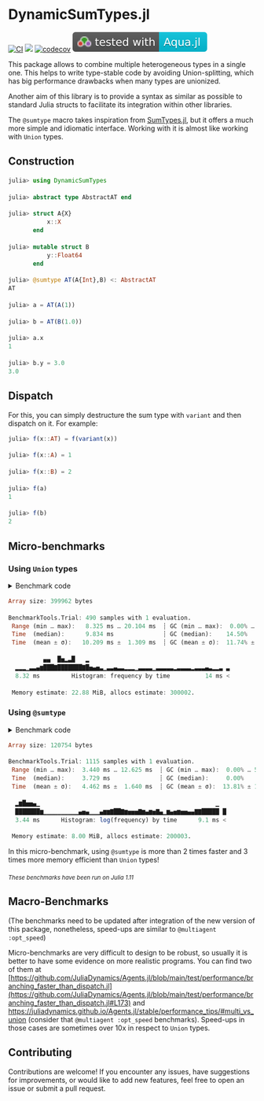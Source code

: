 # DynamicSumTypes.jl

[![CI](https://github.com/JuliaDynamics/DynamicSumTypes.jl/workflows/CI/badge.svg)](https://github.com/JuliaDynamics/DynamicSumTypes.jl/actions?query=workflow%3ACI)
[![](https://img.shields.io/badge/docs-stable-blue.svg)](https://juliadynamics.github.io/DynamicSumTypes.jl/stable/)
[![codecov](https://codecov.io/gh/JuliaDynamics/DynamicSumTypes.jl/graph/badge.svg?token=rz9b1WTqCa)](https://codecov.io/gh/JuliaDynamics/DynamicSumTypes.jl)
[![Aqua QA](https://raw.githubusercontent.com/JuliaTesting/Aqua.jl/master/badge.svg)](https://github.com/JuliaTesting/Aqua.jl)

This package allows to combine multiple heterogeneous types in a single one. This helps to write 
type-stable code by avoiding Union-splitting, which has big performance drawbacks when many types are 
unionized. 

Another aim of this library is to provide a syntax as similar as possible to standard Julia 
structs to facilitate its integration within other libraries. 

The `@sumtype` macro takes inspiration from [SumTypes.jl](https://github.com/MasonProtter/SumTypes.jl),
but it offers a much more simple and idiomatic interface. Working with it is almost like working with `Union` types.

## Construction

```julia
julia> using DynamicSumTypes

julia> abstract type AbstractAT end

julia> struct A{X}
           x::X
       end

julia> mutable struct B
           y::Float64
       end

julia> @sumtype AT(A{Int},B) <: AbstractAT
AT

julia> a = AT(A(1))

julia> b = AT(B(1.0))

julia> a.x
1

julia> b.y = 3.0
3.0
```

## Dispatch

For this, you can simply destructure the sum type with
`variant` and then dispatch on it. For example:

```julia
julia> f(x::AT) = f(variant(x))

julia> f(x::A) = 1

julia> f(x::B) = 2

julia> f(a)
1

julia> f(b)
2
```

## Micro-benchmarks

### Using `Union` types
<details>
 <summary>Benchmark code</summary>
       
```julia
using Random, BenchmarkTools

@kwdef struct A
    common_field::Int = 1
    a::Bool = true
    b::Int = 10
end
@kwdef struct B
    common_field::Int = 1
    c::Int = 1
    d::Float64 = 1.0
    e::Complex{Float64} = 1.0 + 1.0im
end
@kwdef struct C
    common_field::Int = 1
    f::Float64 = 2.0
    g::Bool = false
    h::Float64 = 3.0
    i::Complex{Float64} = 1.0 + 2.0im
end
@kwdef struct D
    common_field::Int = 1
    l::String = "hi"
end

function foo!(rng, n)
    xs = Union{A,B,C,D}[rand(rng, (A(), B(), C(), D())) for _ in 1:n]
    while n != 0
        r = rand(rng, 1:length(xs))
        @inbounds xs[r] = foo_each(xs[r])
    	n -= 1
    end
end

foo_each(x::A) = B(x.common_field+1, x.a, x.b, x.b)
foo_each(x::B) = C(x.common_field-1, x.d, isodd(x.c), x.d, x.e)
foo_each(x::C) = D(x.common_field+1, isodd(x.common_field) ? "hi" : "bye")
foo_each(x::D) = A(x.common_field-1, x.l=="hi", x.common_field)

rng = MersenneTwister(42)
xs = Union{A,B,C,D}[rand(rng, (A(), B(), C(), D())) for _ in 1:10000];
println("Array size: $(Base.summarysize(xs)) bytes\n")
@benchmark foo!($rng, 10^5)
```
</details>

```julia
Array size: 399962 bytes

BenchmarkTools.Trial: 490 samples with 1 evaluation.
 Range (min … max):   8.325 ms … 20.104 ms  ┊ GC (min … max):  0.00% … 14.68%
 Time  (median):      9.834 ms              ┊ GC (median):    14.50%
 Time  (mean ± σ):   10.209 ms ±  1.309 ms  ┊ GC (mean ± σ):  11.74% ± 10.98%

          ▄▄  █▅▂▃█   ▂                                        
  ▂▂▂▁▃▃▄▆███▇███████▇█▅▄▅▃▁▃▃▄▃▃▂▂▂▁▃▃▃▃▁▃▃▃▃▃▂▃▃▃▃▂▃▃▃▄▃▂▂▃ ▃
  8.32 ms         Histogram: frequency by time          14 ms <

 Memory estimate: 22.88 MiB, allocs estimate: 300002.
```

### Using `@sumtype`
<details>
 <summary>Benchmark code</summary>

```julia
using DynamicSumTypes, Random, BenchmarkTools

@kwdef struct A
    common_field::Int = 1
    a::Bool = true
    b::Int = 10
end
@kwdef struct B
    common_field::Int = 1
    c::Int = 1
    d::Float64 = 1.0
    e::Complex{Float64} = 1.0 + 1.0im
end
@kwdef struct C
    common_field::Int = 1
    f::Float64 = 2.0
    g::Bool = false
    h::Float64 = 3.0
    i::Complex{Float64} = 1.0 + 2.0im
end
@kwdef struct D
    common_field::Int = 1
    l::String = "hi"
end

@sumtype AT(A,B,C,D)

function foo!(rng, n)
    xs = [rand(rng, (AT(A()), AT(B()), AT(C()), AT(D()))) for _ in 1:n]
    while n != 0
        r = rand(rng, 1:length(xs))
        @inbounds xs[r] = foo_each(variant(xs[r]))
    	n -= 1
    end
end

foo_each(x::A) = AT(B(x.common_field+1, x.a, x.b, x.b))
foo_each(x::B) = AT(C(x.common_field-1, x.d, isodd(x.c), x.d, x.e))
foo_each(x::C) = AT(D(x.common_field+1, isodd(x.common_field) ? "hi" : "bye"))
foo_each(x::D) = AT(A(x.common_field-1, x.l=="hi", x.common_field))

rng = MersenneTwister(42)
xs = [rand(rng, (AT(A()), AT(B()), AT(C()), AT(D()))) for _ in 1:10000]
println("Array size: $(Base.summarysize(xs)) bytes\n")
@benchmark foo!($rng, 10^5)
```
</details>

```julia
Array size: 120754 bytes

BenchmarkTools.Trial: 1115 samples with 1 evaluation.
 Range (min … max):  3.440 ms … 12.625 ms  ┊ GC (min … max):  0.00% … 53.09%
 Time  (median):     3.729 ms              ┊ GC (median):     0.00%
 Time  (mean ± σ):   4.462 ms ±  1.640 ms  ┊ GC (mean ± σ):  13.81% ± 17.13%

  ▂▆█▅▅▄▁                                                  ▁  
  ███████▆▁▁▁▁▁▁▁▁▁▁▄▅▄▁▁▁▄▆▆▇██▇▆▅▅▅▇▆▄▆▅▇▄▁▆▄▅▆▅▅▄▄▇▇█████ █
  3.44 ms      Histogram: log(frequency) by time      9.1 ms <

 Memory estimate: 8.00 MiB, allocs estimate: 200003.
```

In this micro-benchmark, using `@sumtype` is more than 2 times faster and 3 times more
memory efficient than `Union` types!

<sub>*These benchmarks have been run on Julia 1.11*</sub>

## Macro-Benchmarks

(The benchmarks need to be updated after integration of the new version of this package, nonetheless, speed-ups are similar to `@multiagent :opt_speed`)

Micro-benchmarks are very difficult to design to be robust, so usually it is better to have some evidence on more realistic
programs. You can find two of them at [https://github.com/JuliaDynamics/Agents.jl/blob/main/test/performance/branching_faster_than_dispatch.jl](https://github.com/JuliaDynamics/Agents.jl/blob/main/test/performance/branching_faster_than_dispatch.jl#L173)
and https://juliadynamics.github.io/Agents.jl/stable/performance_tips/#multi_vs_union (consider that `@multiagent :opt_speed` benchmarks). Speed-ups in those cases are sometimes over 10x in respect to `Union` types.

## Contributing

Contributions are welcome! If you encounter any issues, have suggestions for improvements, or would like to add new 
features, feel free to open an issue or submit a pull request.
